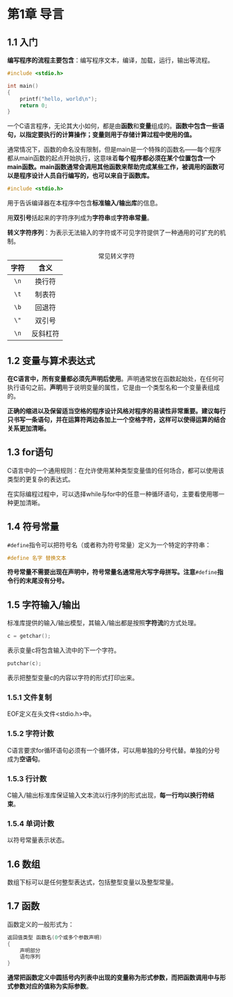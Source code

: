 # 第1章 导言

## 1.1 入门

**编写程序的流程主要包含**：编写程序文本，编译，加载，运行，输出等流程。

```C
#include <stdio.h>

int main()
{
    printf("hello, world\n");
    return 0;
}
```

一个C语言程序，无论其大小如何，都是由**函数**和**变量**组成的。**函数中包含一些语句，以指定要执行的计算操作；变量则用于存储计算过程中使用的值。**

通常情况下，函数的命名没有限制，但是main是一个特殊的函数名——每个程序都从main函数的起点开始执行，这意味着**每个程序都必须在某个位置包含一个main函数。main函数通常会调用其他函数来帮助完成某些工作，被调用的函数可以是程序设计人员自行编写的，也可以来自于函数库。**

```C
#include <stdio.h>
```

用于告诉编译器在本程序中包含**标准输入/输出库**的信息。

用**双引号**括起来的字符序列成为**字符串**或**字符串常量**。

<style>
table {
margin: auto;
}
</style>

**转义字符序列**：为表示无法输入的字符或不可见字符提供了一种通用的可扩充的机制。

<center>常见转义字符</center>

|字符|含义|
|:-:|:-:|
|`\n`|换行符|
|`\t`|制表符|
|`\b`|回退符|
|`\"`|双引号|
|`\n`|反斜杠符|

## 1.2 变量与算术表达式

**在C语言中，所有变量都必须先声明后使用**。声明通常放在函数起始处，在任何可执行语句之前。**声明**用于说明变量的属性，它是由一个类型名和一个变量表组成的。

**正确的缩进以及保留适当空格的程序设计风格对程序的易读性非常重要。建议每行只书写一条语句，并在运算符两边各加上一个空格字符，这样可以使得运算的结合关系更加清晰。**

## 1.3 for语句

C语言中的一个通用规则：在允许使用某种类型变量值的任何场合，都可以使用该类型的更复杂的表达式。

在实际编程过程中，可以选择while与for中的任意一种循环语句，主要看使用哪一种更加清晰。

## 1.4 符号常量

`#define`指令可以把符号名（或者称为符号常量）定义为一个特定的字符串：

```C
#define 名字 替换文本
```

**符号常量不需要出现在声明中，符号常量名通常用大写字母拼写。注意**`#define`**指令行的末尾没有分号。**

## 1.5 字符输入/输出

标准库提供的输入/输出模型，其输入/输出都是按照**字符流**的方式处理。

```C
c = getchar();
```

表示变量c将包含输入流中的下一个字符。

```C
putchar(c);
```

表示把整型变量c的内容以字符的形式打印出来。

### 1.5.1 文件复制

EOF定义在头文件<stdio.h>中。

### 1.5.2 字符计数

C语言要求for循环语句必须有一个循环体，可以用单独的分号代替。单独的分号成为**空语句**。

### 1.5.3 行计数

C输入/输出标准库保证输入文本流以行序列的形式出现，**每一行均以换行符结束**。

### 1.5.4 单词计数

以符号常量表示状态。

## 1.6 数组

数组下标可以是任何整型表达式，包括整型变量以及整型常量。

## 1.7 函数

函数定义的一般形式为：

```C
返回值类型 函数名(0个或多个参数声明)
{
    声明部分
    语句序列
}
```

**通常把函数定义中圆括号内列表中出现的变量称为形式参数，而把函数调用中与形式参数对应的值称为实际参数**。



